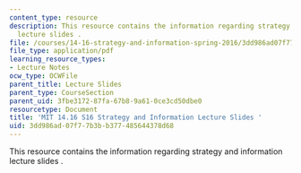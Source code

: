 ```yaml
---
content_type: resource
description: This resource contains the information regarding strategy and information
  lecture slides .
file: /courses/14-16-strategy-and-information-spring-2016/3dd986ad07f77b3bb377485644378d68_MIT14_16S16_strategy.pdf
file_type: application/pdf
learning_resource_types:
- Lecture Notes
ocw_type: OCWFile
parent_title: Lecture Slides
parent_type: CourseSection
parent_uid: 3fbe3172-87fa-67b8-9a61-0ce3cd50dbe0
resourcetype: Document
title: 'MIT 14.16 S16 Strategy and Information Lecture Slides '
uid: 3dd986ad-07f7-7b3b-b377-485644378d68
---
```

This resource contains the information regarding strategy and information lecture slides .

